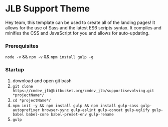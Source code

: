 # JLB Support Theme

Hey team, this template can be used to create all of the landing pages! It allows for the use of Sass and the latest ES6 scripts syntax. It compiles and minifies the CSS and JavaScript for you and allows for auto-updating.

### Prerequisites

`node -v` && `npm -v` && `npm install gulp -g`

### Startup

1. download and open git bash
2. `git clone https://cmdev_jlb@bitbucket.org/cmdev_jlb/supportisevolving.git *projectName*/`
3. `cd *projectName*/`
4. `npm init -y && npm install gulp && npm install gulp-sass gulp-autoprefixer browser-sync gulp-eslint gulp-concat gulp-uglify gulp-babel babel-core babel-preset-env gulp-rename`
5. `gulp`
